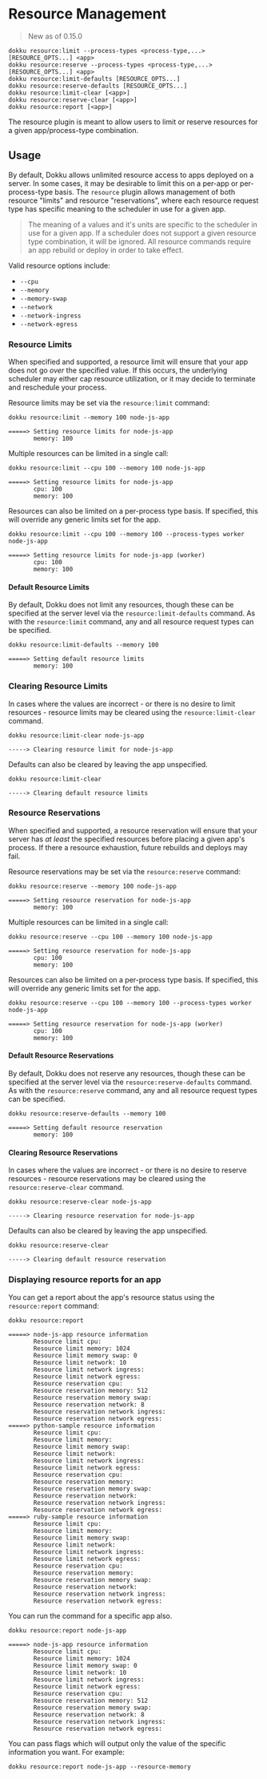 # Resource Management

> New as of 0.15.0

```
dokku resource:limit --process-types <process-type,...> [RESOURCE_OPTS...] <app>
dokku resource:reserve --process-types <process-type,...> [RESOURCE_OPTS...] <app>
dokku resource:limit-defaults [RESOURCE_OPTS...]
dokku resource:reserve-defaults [RESOURCE_OPTS...]
dokku resource:limit-clear [<app>]
dokku resource:reserve-clear [<app>]
dokku resource:report [<app>]
```

The resource plugin is meant to allow users to limit or reserve resources for a given app/process-type combination.

## Usage

By default, Dokku allows unlimited resource access to apps deployed on a server. In some cases, it may be desirable to limit this on a per-app or per-process-type basis. The `resource` plugin allows management of both resource "limits" and resource "reservations", where each resource request type has specific meaning to the scheduler in use for a given app.

> The meaning of a values and it's units are specific to the scheduler in use for a given app. If a scheduler does not support a given resource type combination, it will be ignored. All resource commands require an app rebuild or deploy in order to take effect.

Valid resource options include:

- `--cpu`
- `--memory`
- `--memory-swap`
- `--network`
- `--network-ingress`
- `--network-egress`

### Resource Limits

When specified and supported, a resource limit will ensure that your app does not go _over_ the specified value. If this occurs, the underlying scheduler may either cap resource utilization, or it may decide to terminate and reschedule your process.

Resource limits may be set via the `resource:limit` command:

```shell
dokku resource:limit --memory 100 node-js-app
```

```
=====> Setting resource limits for node-js-app
       memory: 100
```

Multiple resources can be limited in a single call:

```shell
dokku resource:limit --cpu 100 --memory 100 node-js-app
```

```
=====> Setting resource limits for node-js-app
       cpu: 100
       memory: 100
```

Resources can also be limited on a per-process type basis. If specified, this will override any generic limits set for the app.

```shell
dokku resource:limit --cpu 100 --memory 100 --process-types worker node-js-app
```

```
=====> Setting resource limits for node-js-app (worker)
       cpu: 100
       memory: 100
```

#### Default Resource Limits

By default, Dokku does not limit any resources, though these can be specified at the server level via the `resource:limit-defaults` command. As with the `resource:limit` command, any and all resource request types can be specified.

```shell
dokku resource:limit-defaults --memory 100
```

```
=====> Setting default resource limits
       memory: 100
```

### Clearing Resource Limits

In cases where the values are incorrect - or there is no desire to limit resources - resource limits may be cleared using the `resource:limit-clear` command.

```shell
dokku resource:limit-clear node-js-app
```

```
-----> Clearing resource limit for node-js-app
```

Defaults can also be cleared by leaving the app unspecified.

```shell
dokku resource:limit-clear
```

```
-----> Clearing default resource limits
```

### Resource Reservations

When specified and supported, a resource reservation will ensure that your server has _at least_ the specified resources before placing a given app's process. If there a resource exhaustion, future rebuilds and deploys may fail.

Resource reservations may be set via the `resource:reserve` command:

```shell
dokku resource:reserve --memory 100 node-js-app
```

```
=====> Setting resource reservation for node-js-app
       memory: 100
```

Multiple resources can be limited in a single call:

```shell
dokku resource:reserve --cpu 100 --memory 100 node-js-app
```

```
=====> Setting resource reservation for node-js-app
       cpu: 100
       memory: 100
```

Resources can also be limited on a per-process type basis. If specified, this will override any generic limits set for the app.

```shell
dokku resource:reserve --cpu 100 --memory 100 --process-types worker node-js-app
```

```
=====> Setting resource reservation for node-js-app (worker)
       cpu: 100
       memory: 100
```

#### Default Resource Reservations

By default, Dokku does not reserve any resources, though these can be specified at the server level via the `resource:reserve-defaults` command. As with the `resource:reserve` command, any and all resource request types can be specified.

```shell
dokku resource:reserve-defaults --memory 100
```

```
=====> Setting default resource reservation
       memory: 100
```

#### Clearing Resource Reservations

In cases where the values are incorrect - or there is no desire to reserve resources - resource reservations may be cleared using the `resource:reserve-clear` command.

```shell
dokku resource:reserve-clear node-js-app
```

```
-----> Clearing resource reservation for node-js-app
```

Defaults can also be cleared by leaving the app unspecified.

```shell
dokku resource:reserve-clear
```

```
-----> Clearing default resource reservation
```

### Displaying resource reports for an app

You can get a report about the app's resource status using the `resource:report` command:

```shell
dokku resource:report
```

```
=====> node-js-app resource information
       Resource limit cpu:
       Resource limit memory: 1024
       Resource limit memory swap: 0
       Resource limit network: 10
       Resource limit network ingress:
       Resource limit network egress:
       Resource reservation cpu:
       Resource reservation memory: 512
       Resource reservation memory swap:
       Resource reservation network: 8
       Resource reservation network ingress:
       Resource reservation network egress:
=====> python-sample resource information
       Resource limit cpu:
       Resource limit memory:
       Resource limit memory swap:
       Resource limit network:
       Resource limit network ingress:
       Resource limit network egress:
       Resource reservation cpu:
       Resource reservation memory:
       Resource reservation memory swap:
       Resource reservation network:
       Resource reservation network ingress:
       Resource reservation network egress:
=====> ruby-sample resource information
       Resource limit cpu:
       Resource limit memory:
       Resource limit memory swap:
       Resource limit network:
       Resource limit network ingress:
       Resource limit network egress:
       Resource reservation cpu:
       Resource reservation memory:
       Resource reservation memory swap:
       Resource reservation network:
       Resource reservation network ingress:
       Resource reservation network egress:
```

You can run the command for a specific app also.

```shell
dokku resource:report node-js-app
```

```
=====> node-js-app resource information
       Resource limit cpu:
       Resource limit memory: 1024
       Resource limit memory swap: 0
       Resource limit network: 10
       Resource limit network ingress:
       Resource limit network egress:
       Resource reservation cpu:
       Resource reservation memory: 512
       Resource reservation memory swap:
       Resource reservation network: 8
       Resource reservation network ingress:
       Resource reservation network egress:
```

You can pass flags which will output only the value of the specific information you want. For example:

```shell
dokku resource:report node-js-app --resource-memory
```
